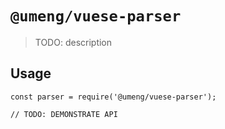 # `@umeng/vuese-parser`

> TODO: description

## Usage

```
const parser = require('@umeng/vuese-parser');

// TODO: DEMONSTRATE API
```
